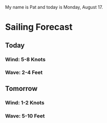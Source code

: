 My name is Pat and today is Monday, August 17.

# Sailing Forecast
## Today
### Wind: 5-8 Knots
### Wave: 2-4 Feet

## Tomorrow
### Wind: 1-2 Knots
### Wave: 5-10 Feet